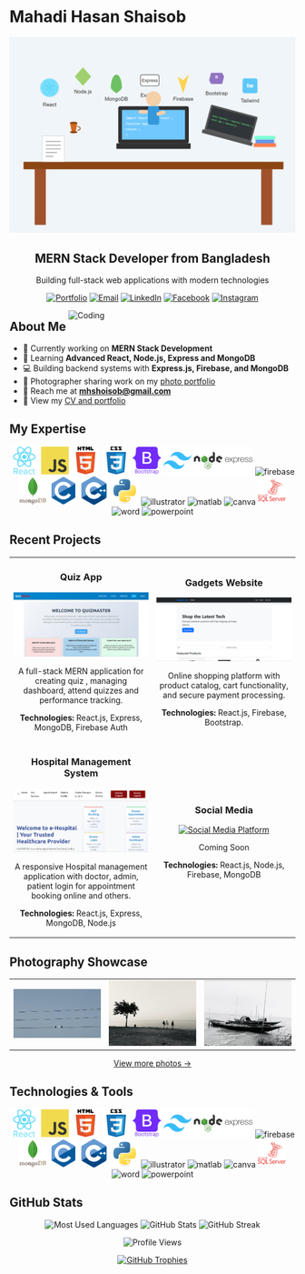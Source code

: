 # Mahadi Hasan Shaisob

[![Shoisob](https://github.com/shoisob2004037/shoisob2004037/raw/main/Screenshot%202025-04-05%20211547.png)](https://shoisob2004037.github.io/portfolio/)
<div align="center">
  <h2>MERN Stack Developer from Bangladesh</h2>
  <p>Building full-stack web applications with modern technologies</p>
  
  [![Portfolio](https://img.shields.io/badge/Portfolio-4285F4?style=for-the-badge&logo=GoogleChrome&logoColor=white)](https://shoisob2004037.github.io/portfolio/)
  [![Email](https://img.shields.io/badge/Email-D14836?style=for-the-badge&logo=gmail&logoColor=white)](mailto:mhshoisob@gmail.com)
  [![LinkedIn](https://img.shields.io/badge/LinkedIn-0077B5?style=for-the-badge&logo=linkedin&logoColor=white)](https://www.linkedin.com/in/mahadi-hasan-shaisob-bb72892b9/)
  [![Facebook](https://img.shields.io/badge/Facebook-1877F2?style=for-the-badge&logo=facebook&logoColor=white)](https://www.facebook.com/hasan.shoisob)
  [![Instagram](https://img.shields.io/badge/Instagram-E4405F?style=for-the-badge&logo=instagram&logoColor=white)](https://instagram.com/silicon_hustler)
</div>

<img align="right" alt="Coding" width="400" src="https://github.com/shoisob2004037/shoisob2004037/raw/main/assets/coding.gif">

## About Me

- 🔭 Currently working on **MERN Stack Development**
- 🌱 Learning **Advanced React, Node.js, Express and MongoDB**
- 💻 Building backend systems with **Express.js, Firebase, and MongoDB**
- 📸 Photographer sharing work on my [photo portfolio](https://shoisob2004037.github.io/photo-slider-portfolio-/)
- 📧 Reach me at **mhshoisob@gmail.com**
- 📄 View my [CV and portfolio](https://shoisob2004037.github.io/portfolio/)

## My Expertise

<p align="center">
  <!-- Frontend -->
  <img src="https://raw.githubusercontent.com/devicons/devicon/master/icons/react/react-original-wordmark.svg" alt="react" width="50" height="50"/>
  <img src="https://raw.githubusercontent.com/devicons/devicon/master/icons/javascript/javascript-original.svg" alt="javascript" width="50" height="50"/>
  <img src="https://raw.githubusercontent.com/devicons/devicon/master/icons/html5/html5-original-wordmark.svg" alt="html5" width="50" height="50"/>
  <img src="https://raw.githubusercontent.com/devicons/devicon/master/icons/css3/css3-original-wordmark.svg" alt="css3" width="50" height="50"/>
  <img src="https://raw.githubusercontent.com/devicons/devicon/master/icons/bootstrap/bootstrap-plain-wordmark.svg" alt="bootstrap" width="50" height="50"/>
  <img src="https://raw.githubusercontent.com/devicons/devicon/master/icons/tailwindcss/tailwindcss-plain.svg" alt="tailwind" width="50" height="50"/>
  
  <!-- Backend -->
  <img src="https://raw.githubusercontent.com/devicons/devicon/master/icons/nodejs/nodejs-original-wordmark.svg" alt="nodejs" width="50" height="50"/>
  <img src="https://raw.githubusercontent.com/devicons/devicon/master/icons/express/express-original-wordmark.svg" alt="express" width="50" height="50"/>
  <img src="https://www.vectorlogo.zone/logos/firebase/firebase-icon.svg" alt="firebase" width="50" height="50"/>
  
  <!-- Database -->
  <img src="https://raw.githubusercontent.com/devicons/devicon/master/icons/mongodb/mongodb-original-wordmark.svg" alt="mongodb" width="50" height="50"/>
  
  <!-- Other Programming -->
  <img src="https://raw.githubusercontent.com/devicons/devicon/master/icons/c/c-original.svg" alt="c" width="50" height="50"/>
  <img src="https://raw.githubusercontent.com/devicons/devicon/master/icons/cplusplus/cplusplus-original.svg" alt="cplusplus" width="50" height="50"/>
  <img src="https://raw.githubusercontent.com/devicons/devicon/master/icons/python/python-original.svg" alt="python" width="50" height="50"/>
  <img src="https://www.vectorlogo.zone/logos/adobe_illustrator/adobe_illustrator-icon.svg" alt="illustrator" width="50" height="50"/>
  <img src="https://upload.wikimedia.org/wikipedia/commons/2/21/Matlab_Logo.png" alt="matlab" width="50" height="50"/>
  
  <!-- New Skills -->
  <img src="https://www.vectorlogo.zone/logos/canva/canva-icon.svg" alt="canva" width="50" height="50"/>
  <img src="https://raw.githubusercontent.com/devicons/devicon/master/icons/microsoftsqlserver/microsoftsqlserver-plain-wordmark.svg" alt="excel" width="50" height="50"/> <!-- Using MSSQL as a proxy for Excel -->
  <img src="https://www.vectorlogo.zone/logos/microsoft_word/microsoft_word-icon.svg" alt="word" width="50" height="50"/>
  <img src="https://www.vectorlogo.zone/logos/microsoft_powerpoint/microsoft_powerpoint-icon.svg" alt="powerpoint" width="50" height="50"/>
</p>

## Recent Projects

<table>
  <tr>
    <td width="50%">
      <h3 align="center">Quiz App</h3>
      <p align="center">
        <a href="https://quiz-app-braf.vercel.app" target="_blank">
          <img src="https://github.com/shoisob2004037/shoisob2004037/raw/main/Screenshot 2025-04-05 205532.png" width="100%" alt="Quiz App"/>
        </a>
        <p align="center">
          A full-stack MERN application for creating quiz , managing dashboard, attend quizzes and performance tracking. 
        </p>
        <p align="center">
          <strong>Technologies:</strong> React.js, Express, MongoDB, Firebase Auth
        </p>
      </p>
    </td>
    <td width="50%">
      <h3 align="center">Gadgets Website</h3>
      <p align="center">
        <a href="https://gadgets-shop-zeta.vercel.app" target="_blank">
          <img src="https://github.com/shoisob2004037/shoisob2004037/raw/main/project2.png" width="100%" alt="Gadgets Website"/>
        </a>
        <p align="center">
          Online shopping platform with product catalog, cart functionality, and secure payment processing.
        </p>
        <p align="center">
          <strong>Technologies:</strong> React.js, Firebase, Bootstrap.
        </p>
      </p>
    </td>
  </tr>
  <tr>
    <td width="50%">
      <h3 align="center">Hospital Management System</h3>
      <p align="center">
        <a href="https://hospital-management-4php.vercel.app" target="_blank">
          <img src="https://github.com/shoisob2004037/shoisob2004037/raw/main/project3.png" width="100%" alt="Hospital Management System"/>
        </a>
        <p align="center">
          A responsive Hospital management application with doctor, admin, patient login for appointment booking online and others.
        </p>
        <p align="center">
          <strong>Technologies:</strong> React.js, Express, MongoDB, Node.js
        </p>
      </p>
    </td>
    <td width="50%">
      <h3 align="center">Social Media</h3>
      <p align="center">
        <a href="https://github.com/shoisob2004037/Social-Media" target="_blank">
          <img src="https://github.com/shoisob2004037/shoisob2004037/raw/main/assets/project4.jpg" width="100%" alt="Social Media Platform"/>
        </a>
        <p align="center">
          Coming Soon
        </p>
        <p align="center">
          <strong>Technologies:</strong> React.js, Node.js, Firebase, MongoDB
        </p>
      </p>
    </td>
  </tr>
</table>

## Photography Showcase
<div align="center">
  <table>
    <tr>
      <td><img src="https://github.com/shoisob2004037/shoisob2004037/raw/main/1.jpg" width="200px" alt="Photography"></td>
      <td><img src="https://github.com/shoisob2004037/shoisob2004037/raw/main/2.jpg" width="200px" alt="Photography"></td>
      <td><img src="https://github.com/shoisob2004037/shoisob2004037/raw/main/3.jpg" width="200px" alt="Photography"></td>
    </tr>
  </table>
  <p><a href="https://shoisob2004037.github.io/photo-slider-portfolio-/">View more photos →</a></p>
</div>

## Technologies & Tools

<p align="center">
  <!-- Frontend -->
  <img src="https://raw.githubusercontent.com/devicons/devicon/master/icons/react/react-original-wordmark.svg" alt="react" width="50" height="50"/>
  <img src="https://raw.githubusercontent.com/devicons/devicon/master/icons/javascript/javascript-original.svg" alt="javascript" width="50" height="50"/>
  <img src="https://raw.githubusercontent.com/devicons/devicon/master/icons/html5/html5-original-wordmark.svg" alt="html5" width="50" height="50"/>
  <img src="https://raw.githubusercontent.com/devicons/devicon/master/icons/css3/css3-original-wordmark.svg" alt="css3" width="50" height="50"/>
  <img src="https://raw.githubusercontent.com/devicons/devicon/master/icons/bootstrap/bootstrap-plain-wordmark.svg" alt="bootstrap" width="50" height="50"/>
  <img src="https://raw.githubusercontent.com/devicons/devicon/master/icons/tailwindcss/tailwindcss-plain.svg" alt="tailwind" width="50" height="50"/>
  
  <!-- Backend -->
  <img src="https://raw.githubusercontent.com/devicons/devicon/master/icons/nodejs/nodejs-original-wordmark.svg" alt="nodejs" width="50" height="50"/>
  <img src="https://raw.githubusercontent.com/devicons/devicon/master/icons/express/express-original-wordmark.svg" alt="express" width="50" height="50"/>
  <img src="https://www.vectorlogo.zone/logos/firebase/firebase-icon.svg" alt="firebase" width="50" height="50"/>
  
  <!-- Database -->
  <img src="https://raw.githubusercontent.com/devicons/devicon/master/icons/mongodb/mongodb-original-wordmark.svg" alt="mongodb" width="50" height="50"/>
  
  <!-- Other Programming -->
  <img src="https://raw.githubusercontent.com/devicons/devicon/master/icons/c/c-original.svg" alt="c" width="50" height="50"/>
  <img src="https://raw.githubusercontent.com/devicons/devicon/master/icons/cplusplus/cplusplus-original.svg" alt="cplusplus" width="50" height="50"/>
  <img src="https://raw.githubusercontent.com/devicons/devicon/master/icons/python/python-original.svg" alt="python" width="50" height="50"/>
  <img src="https://www.vectorlogo.zone/logos/adobe_illustrator/adobe_illustrator-icon.svg" alt="illustrator" width="50" height="50"/>
  <img src="https://upload.wikimedia.org/wikipedia/commons/2/21/Matlab_Logo.png" alt="matlab" width="50" height="50"/>
  
  <!-- New Skills -->
  <img src="https://www.vectorlogo.zone/logos/canva/canva-icon.svg" alt="canva" width="50" height="50"/>
  <img src="https://raw.githubusercontent.com/devicons/devicon/master/icons/microsoftsqlserver/microsoftsqlserver-plain-wordmark.svg" alt="excel" width="50" height="50"/> <!-- Proxy for Excel -->
  <img src="https://www.vectorlogo.zone/logos/microsoft_word/microsoft_word-icon.svg" alt="word" width="50" height="50"/>
  <img src="https://www.vectorlogo.zone/logos/microsoft_powerpoint/microsoft_powerpoint-icon.svg" alt="powerpoint" width="50" height="50"/>
</p>

## GitHub Stats

<div align="center">
  <img src="https://github-readme-stats.vercel.app/api/top-langs?username=shoisob2004037&show_icons=true&locale=en&layout=compact&theme=tokyonight" alt="Most Used Languages" />
  
  <img src="https://github-readme-stats.vercel.app/api?username=shoisob2004037&show_icons=true&locale=en&theme=tokyonight" alt="GitHub Stats" />
  
  <img src="https://github-readme-streak-stats.herokuapp.com/?user=shoisob2004037&theme=tokyonight" alt="GitHub Streak" />
</div>

<p align="center">
  <img src="https://komarev.com/ghpvc/?username=shoisob2004037&label=Profile%20views&color=0e75b6&style=flat" alt="Profile Views" />
</p>

<div align="center">
  <a href="https://github.com/ryo-ma/github-profile-trophy">
    <img src="https://github-profile-trophy.vercel.app/?username=shoisob2004037&theme=onedark&row=1&column=6" alt="GitHub Trophies" />
  </a>
</div>
